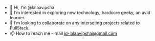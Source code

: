 - 👋 Hi, I’m @lalaavipsha
- 👀 I’m interested in exploring new technology, hardcore geeky, an avid learner.
- 💞️ I’m looking to collaborate on any interseting projects related to FullStack.
- 📫 How to reach me - mail id-lalaavipsha@gmail.com

<!---
lalaavipsha/lalaavipsha is a ✨ special ✨ repository because its `README.md` (this file) appears on your GitHub profile.
You can click the Preview link to take a look at your changes.
--->
